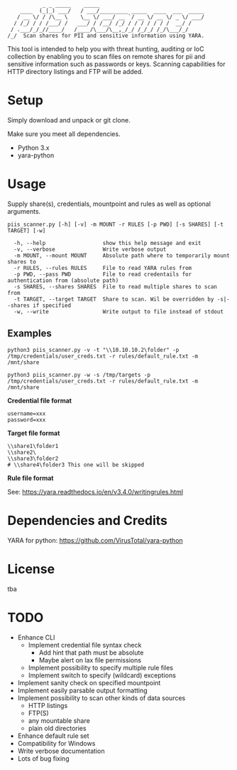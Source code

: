 ```
           _ _ _____    _____                                 
    ____  (_|_) ___/   / ___/_________ _____  ____  ___  _____
   / __ \/ / /\__ \    \__ \/ ___/ __ `/ __ \/ __ \/ _ \/ ___/
  / /_/ / / /___/ /   ___/ / /__/ /_/ / / / / / / /  __/ /    
 / .___/_/_//____/   /____/\___/\__,_/_/ /_/_/ /_/\___/_/     
/_/  Scan shares for PII and sensitive information using YARA.
```

This tool is intended to help you with threat hunting, auditing or IoC collection by enabling you to scan files on remote shares for pii and sensitive information such as passwords or keys. Scanning capabilities for HTTP directory listings and FTP will be added.

# Setup
Simply download and unpack or git clone.

Make sure you meet all dependencies.
* Python 3.x
* yara-python

# Usage
Supply share(s), credentials, mountpoint and rules as well as optional arguments.

```
piis_scanner.py [-h] [-v] -m MOUNT -r RULES [-p PWD] [-s SHARES] [-t TARGET] [-w]

  -h, --help                  show this help message and exit
  -v, --verbose               Write verbose output
  -m MOUNT, --mount MOUNT     Absolute path where to temporarily mount shares to
  -r RULES, --rules RULES     File to read YARA rules from
  -p PWD, --pass PWD          File to read credentails for authentication from (absolute path)
  -s SHARES, --shares SHARES  File to read multiple shares to scan from
  -t TARGET, --target TARGET  Share to scan. Wil be overridden by -s|--shares if specified
  -w, --write                 Write output to file instead of stdout

```

## Examples
```
python3 piis_scanner.py -v -t "\\10.10.10.2\folder" -p /tmp/credentials/user_creds.txt -r rules/default_rule.txt -m /mnt/share
```
```
python3 piis_scanner.py -w -s /tmp/targets -p /tmp/credentials/user_creds.txt -r rules/default_rule.txt -m /mnt/share
```

**Credential file format**
```
username=xxx
password=xxx
```



**Target file format**
```
\\share1\folder1
\\share2\
\\share3\folder2
# \\share4\folder3 This one will be skipped
```

**Rule file format**

See: https://yara.readthedocs.io/en/v3.4.0/writingrules.html

# Dependencies and Credits
YARA for python: https://github.com/VirusTotal/yara-python

# License
tba

# TODO
* Enhance CLI
  * Implement credential file syntax check
    * Add hint that path must be absolute
    * Maybe alert on lax file permissions
  * Implement possibility to specify multiple rule files
  * Implement switch to specify (wildcard) exceptions
* Implement sanity check on specified mountpoint
* Implement easily parsable output formatting
* Implement possibility to scan other kinds of data sources
  * HTTP listings
  * FTP(S)
  * any mountable share
  * plain old directories
* Enhance default rule set
* Compatibility for Windows
* Write verbose documentation
* Lots of bug fixing
